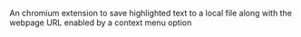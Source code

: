 An chromium extension to save highlighted text to a local file along with the webpage URL enabled by a context menu option
